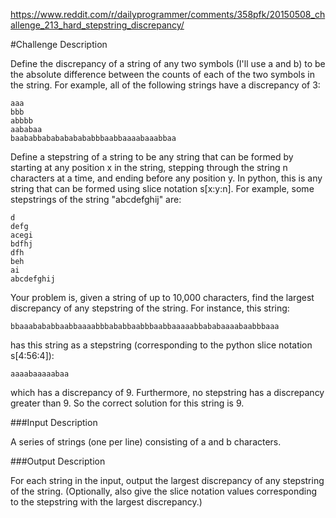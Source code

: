 https://www.reddit.com/r/dailyprogrammer/comments/358pfk/20150508_challenge_213_hard_stepstring_discrepancy/

#Challenge Description

Define the discrepancy of a string of any two symbols (I'll use a and b) to be the absolute difference between the counts of each of the two symbols in the string. For example, all of the following strings have a discrepancy of 3:

```
aaa 
bbb 
abbbb 
aababaa 
baababbababababababbbaabbaaaabaaabbaa 
```

Define a stepstring of a string to be any string that can be formed by starting at any position x in the string, stepping through the string n characters at a time, and ending before any position y. In python, this is any string that can be formed using slice notation s[x:y:n]. For example, some stepstrings of the string "abcdefghij" are:

```
d
defg
acegi
bdfhj
dfh
beh
ai
abcdefghij
```

Your problem is, given a string of up to 10,000 characters, find the largest discrepancy of any stepstring of the string. For instance, this string:

```
bbaaabababbaabbaaaabbbababbaabbbaabbaaaaabbababaaaabaabbbaaa 
```

has this string as a stepstring (corresponding to the python slice notation s[4:56:4]):

```
aaaabaaaaabaa 
```

which has a discrepancy of 9. Furthermore, no stepstring has a discrepancy greater than 9. So the correct solution for this string is 9.

###Input Description

A series of strings (one per line) consisting of a and b characters.

###Output Description

For each string in the input, output the largest discrepancy of any stepstring of the string. (Optionally, also give the slice notation values corresponding to the stepstring with the largest discrepancy.)
